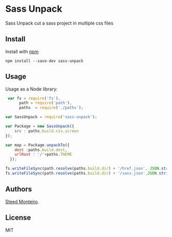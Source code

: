 # Sass Unpack

Sass Unpack cut a sass project in multiple css files

## Install

Install with [npm](https://npmjs.org/package/sass-unpack)

```
npm install --save-dev sass-unpack
```

## Usage

Usage as a Node library:

```js
 var fs = require('fs'),
      path = require('path'),
      paths  = require('./paths');

var SassUnpack = require('sass-unpack');

var Package = new SassUnpack({
    src : paths.build.css.screen
});

var map = Package.unpackTo({
    dest :paths.build.dest,
    urlRoot : '/'+paths.THEME
  });

fs.writeFileSync(path.resolve(paths.build.dir) + '/href.json', JSON.stringify(map.href));
fs.writeFileSync(path.resolve(paths.build.dir) + '/sass.json',JSON.stringify(map.sass) );

```

## Authors

[Steed Monteiro](http://twitter.com/SteedMonteiro).

## License

MIT
